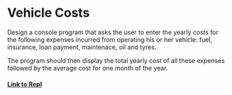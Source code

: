 # Vehicle Costs

Design a console program that asks the user to enter the yearly costs for the following expenses incurred from operating his or her vehicle: fuel, insurance, loan payment, maintenace, oil and tyres.

The program should then display the total yearly cost of all these expenses followed by the average cost for one month of the year.

#### [Link to Repl](https://repl.it/@lendoo73/vehicleCosts#README.md)
